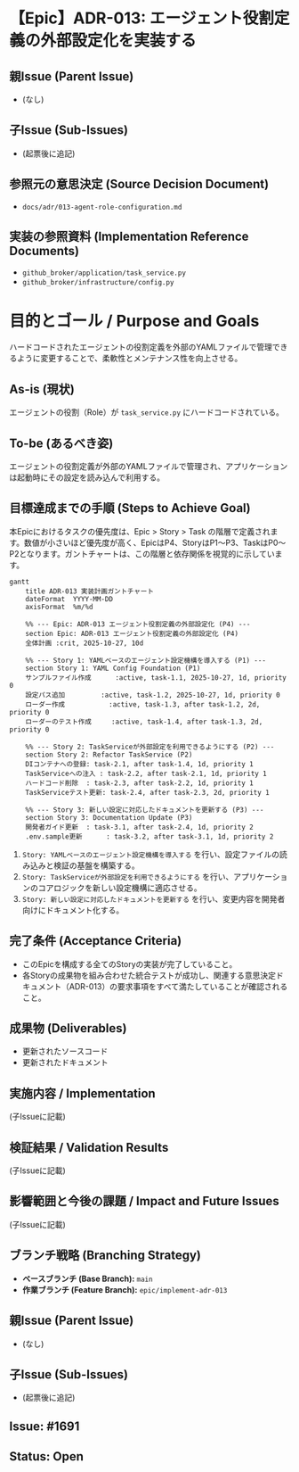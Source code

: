 # 【Epic】ADR-013: エージェント役割定義の外部設定化を実装する

## 親Issue (Parent Issue)
- (なし)

## 子Issue (Sub-Issues)
- (起票後に追記)

## 参照元の意思決定 (Source Decision Document)
- `docs/adr/013-agent-role-configuration.md`

## 実装の参照資料 (Implementation Reference Documents)
- `github_broker/application/task_service.py`
- `github_broker/infrastructure/config.py`

# 目的とゴール / Purpose and Goals
ハードコードされたエージェントの役割定義を外部のYAMLファイルで管理できるように変更することで、柔軟性とメンテナンス性を向上させる。

## As-is (現状)
エージェントの役割（Role）が `task_service.py` にハードコードされている。

## To-be (あるべき姿)
エージェントの役割定義が外部のYAMLファイルで管理され、アプリケーションは起動時にその設定を読み込んで利用する。

## 目標達成までの手順 (Steps to Achieve Goal)

本Epicにおけるタスクの優先度は、Epic > Story > Task の階層で定義されます。数値が小さいほど優先度が高く、EpicはP4、StoryはP1〜P3、TaskはP0〜P2となります。ガントチャートは、この階層と依存関係を視覚的に示しています。

```mermaid
gantt
    title ADR-013 実装計画ガントチャート
    dateFormat  YYYY-MM-DD
    axisFormat  %m/%d

    %% --- Epic: ADR-013 エージェント役割定義の外部設定化 (P4) ---
    section Epic: ADR-013 エージェント役割定義の外部設定化 (P4)
    全体計画 :crit, 2025-10-27, 10d

    %% --- Story 1: YAMLベースのエージェント設定機構を導入する (P1) ---
    section Story 1: YAML Config Foundation (P1)
    サンプルファイル作成      :active, task-1.1, 2025-10-27, 1d, priority 0
    設定パス追加         :active, task-1.2, 2025-10-27, 1d, priority 0
    ローダー作成           :active, task-1.3, after task-1.2, 2d, priority 0
    ローダーのテスト作成     :active, task-1.4, after task-1.3, 2d, priority 0

    %% --- Story 2: TaskServiceが外部設定を利用できるようにする (P2) ---
    section Story 2: Refactor TaskService (P2)
    DIコンテナへの登録: task-2.1, after task-1.4, 1d, priority 1
    TaskServiceへの注入 : task-2.2, after task-2.1, 1d, priority 1
    ハードコード削除  : task-2.3, after task-2.2, 1d, priority 1
    TaskServiceテスト更新: task-2.4, after task-2.3, 2d, priority 1

    %% --- Story 3: 新しい設定に対応したドキュメントを更新する (P3) ---
    section Story 3: Documentation Update (P3)
    開発者ガイド更新  : task-3.1, after task-2.4, 1d, priority 2
    .env.sample更新      : task-3.2, after task-3.1, 1d, priority 2
```

1. `Story: YAMLベースのエージェント設定機構を導入する` を行い、設定ファイルの読み込みと検証の基盤を構築する。
2. `Story: TaskServiceが外部設定を利用できるようにする` を行い、アプリケーションのコアロジックを新しい設定機構に適応させる。
3. `Story: 新しい設定に対応したドキュメントを更新する` を行い、変更内容を開発者向けにドキュメント化する。

## 完了条件 (Acceptance Criteria)
- このEpicを構成する全てのStoryの実装が完了していること。
- 各Storyの成果物を組み合わせた統合テストが成功し、関連する意思決定ドキュメント（ADR-013）の要求事項をすべて満たしていることが確認されること。

## 成果物 (Deliverables)
- 更新されたソースコード
- 更新されたドキュメント

## 実施内容 / Implementation
(子Issueに記載)

## 検証結果 / Validation Results
(子Issueに記載)

## 影響範囲と今後の課題 / Impact and Future Issues
(子Issueに記載)

## ブランチ戦略 (Branching Strategy)
- **ベースブランチ (Base Branch):** `main`
- **作業ブランチ (Feature Branch):** `epic/implement-adr-013`

## 親Issue (Parent Issue)
- (なし)

## 子Issue (Sub-Issues)
- (起票後に追記)

## Issue: #1691
## Status: Open

